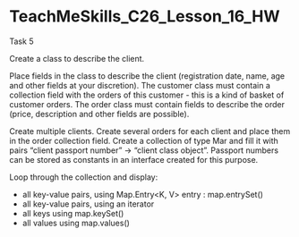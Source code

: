 # TeachMeSkills_C26_Lesson_16_HW

Task 5

Create a class to describe the client.

Place fields in the class to describe the client (registration date, name, age and other fields at your discretion).
The customer class must contain a collection field with the orders of this customer - this is a kind of basket of customer orders.
The order class must contain fields to describe the order (price, description and other fields are possible).

Create multiple clients.
Create several orders for each client and place them in the order collection field.
Create a collection of type Mar and fill it with pairs “client passport number” -> “client class object”.
Passport numbers can be stored as constants in an interface created for this purpose.

Loop through the collection and display:
- all key-value pairs, using Map.Entry<K, V> entry : map.entrySet()
- all key-value pairs, using an iterator
- all keys using map.keySet()
- all values ​​using map.values()
